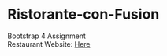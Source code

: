 # Ristorante-con-Fusion
Bootstrap 4 Assignment   
Restaurant Website: [Here](https://heisenberg-ayush.github.io/Ristorante-con-Fusion-Assignment-/)
